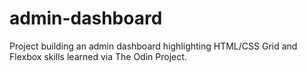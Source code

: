 # admin-dashboard

Project building an admin dashboard highlighting HTML/CSS Grid and Flexbox skills learned via The Odin Project. 